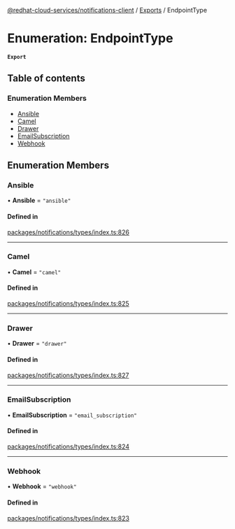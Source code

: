 [@redhat-cloud-services/notifications-client](../README.md) / [Exports](../modules.md) / EndpointType

# Enumeration: EndpointType

**`Export`**

## Table of contents

### Enumeration Members

- [Ansible](EndpointType.md#ansible)
- [Camel](EndpointType.md#camel)
- [Drawer](EndpointType.md#drawer)
- [EmailSubscription](EndpointType.md#emailsubscription)
- [Webhook](EndpointType.md#webhook)

## Enumeration Members

### Ansible

• **Ansible** = ``"ansible"``

#### Defined in

[packages/notifications/types/index.ts:826](https://github.com/RedHatInsights/javascript-clients/blob/master/packages/notifications/types/index.ts#L826)

___

### Camel

• **Camel** = ``"camel"``

#### Defined in

[packages/notifications/types/index.ts:825](https://github.com/RedHatInsights/javascript-clients/blob/master/packages/notifications/types/index.ts#L825)

___

### Drawer

• **Drawer** = ``"drawer"``

#### Defined in

[packages/notifications/types/index.ts:827](https://github.com/RedHatInsights/javascript-clients/blob/master/packages/notifications/types/index.ts#L827)

___

### EmailSubscription

• **EmailSubscription** = ``"email_subscription"``

#### Defined in

[packages/notifications/types/index.ts:824](https://github.com/RedHatInsights/javascript-clients/blob/master/packages/notifications/types/index.ts#L824)

___

### Webhook

• **Webhook** = ``"webhook"``

#### Defined in

[packages/notifications/types/index.ts:823](https://github.com/RedHatInsights/javascript-clients/blob/master/packages/notifications/types/index.ts#L823)
